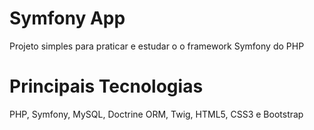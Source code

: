 # Symfony App
Projeto simples para praticar e estudar o o framework Symfony do PHP

# Principais Tecnologias

PHP, Symfony, MySQL, Doctrine ORM, Twig, HTML5, CSS3 e Bootstrap
